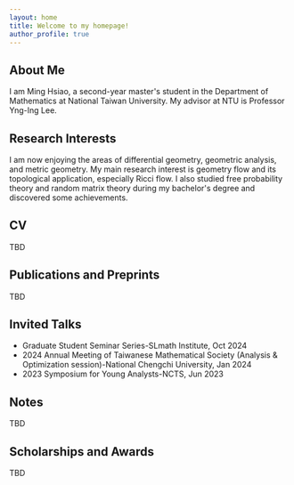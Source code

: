 ```yaml
---
layout: home
title: Welcome to my homepage!
author_profile: true
---
```

## About Me
I am Ming Hsiao, a second-year master's student in the Department of Mathematics at National Taiwan University. My advisor at NTU is Professor Yng-Ing Lee. 
## Research Interests
I am now enjoying the areas of differential geometry, geometric analysis, and metric geometry. My main research interest is geometry flow and its topological application, especially Ricci flow. I also studied free probability theory and random matrix theory during my bachelor's degree and discovered some achievements.
## CV
TBD
## Publications and Preprints
TBD
## Invited Talks
- Graduate Student Seminar Series-SLmath Institute, Oct 2024
- 2024 Annual Meeting of Taiwanese Mathematical Society (Analysis & Optimization session)-National Chengchi University, Jan 2024
-	2023 Symposium for Young Analysts-NCTS, Jun 2023
	
## Notes
TBD

## Scholarships and Awards
TBD
